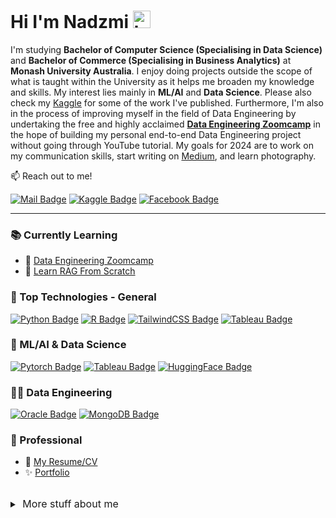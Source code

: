 # Hi I'm Nadzmi <img src="https://user-images.githubusercontent.com/1303154/88677602-1635ba80-d120-11ea-84d8-d263ba5fc3c0.gif" width="28px" height="28px" alt="hi">

I'm studying **Bachelor of Computer Science (Specialising in Data Science)** and **Bachelor of Commerce (Specialising in Business Analytics)** at **Monash University Australia**. I enjoy doing projects outside the scope of what is taught within the University as it helps me broaden my knowledge and skills. My interest lies mainly in **ML/AI** and **Data Science**. Please also check my [Kaggle](https://www.kaggle.com/nadzmiagthomas) for some of the work I've published. Furthermore, I'm also in the process of improving myself in the field of Data Engineering by undertaking the free and highly acclaimed **[Data Engineering Zoomcamp](https://dezoomcamp.streamlit.app/)** in the hope of building my personal end-to-end Data Engineering project without going through YouTube tutorial. My goals for 2024 are to work on my communication skills, start writing on [Medium](https://medium.com/), and learn photography.

📫 Reach out to me!

[![Mail Badge](https://img.shields.io/badge/-nadzmiagthomas-c0392b?style=flat&labelColor=c0392b&logo=gmail&logoColor=white)](mailto:nadzmiagthomas@gmail.com)
[![Kaggle Badge](https://img.shields.io/badge/-Nadzmi-1ca0f1?style=flat&labelColor=1ca0f1&logo=kaggle&logoColor=white&link=https://www.kaggle.com/nadzmiagthomas)](https://www.kaggle.com/nadzmiagthomas)
[![Facebook Badge](https://img.shields.io/badge/-Nadzmi_Ag_Thomas-4867AA?style=flat&labelColor=4867AA&logo=facebook&logoColor=white)](https://www.facebook.com/nadzmi.nadzmi.587/) 

---
### 📚 Currently Learning

- 🚀 [Data Engineering Zoomcamp](https://github.com/DataTalksClub/data-engineering-zoomcamp)
- 💾 [Learn RAG From Scratch](https://www.youtube.com/watch?v=sVcwVQRHIc8)

<!-- Add skillsets -->

### 🏅 Top Technologies - General
[![Python Badge](https://img.shields.io/badge/-Python-3776AB?style=for-the-badge&labelColor=black&logo=python)](#) 
[![R Badge](https://img.shields.io/badge/-R-2165B6?style=for-the-badge&labelColor=black&logo=r)](#)
[![TailwindCSS Badge](https://img.shields.io/badge/-Tailwind_CSS-34B4F3?style=for-the-badge&labelColor=black&logo=tailwindcss)](#) 
[![Tableau Badge](https://img.shields.io/badge/-Tableau-E6782D?style=for-the-badge&labelColor=black&logo=tableau&logoColor=white)](#) 


### 🧪 ML/AI & Data Science
[![Pytorch Badge](https://img.shields.io/badge/-Pytorch-C13E24?style=for-the-badge&labelColor=black&logo=pytorch)](#) 
[![Tableau Badge](https://img.shields.io/badge/-Tableau-E6782D?style=for-the-badge&labelColor=black&logo=tableau&logoColor=white)](#) 
[![HuggingFace Badge](https://img.shields.io/badge/-HuggingFace-FFD21E?style=for-the-badge&labelColor=black&logo=huggingface&logoColor=white)](#)


### 🧑‍🔬 Data Engineering
[![Oracle Badge](https://img.shields.io/badge/-Oracle_SQL-C94634?style=for-the-badge&labelColor=black&logo=oracle)](#) 
[![MongoDB Badge](https://img.shields.io/badge/-MongoDB-09934E?style=for-the-badge&labelColor=black&logo=mongodb)](#) 

### 💼 Professional
<!-- Make resume and portfolio -->
- 📃 [My Resume/CV](#)
- ✨ [Portfolio](#)

<br>
<details>
<summary>
  <span  style="font-size:12pt">‎ More stuff about me </span>
</summary>

<br >
I love learning new things, therefore I have a wide range of hobbies. This includes playing guitar, skateboarding, rollerblading, ice-skating and more. I also love to stay active by doing callisthenics and running. Most importantly, I love to have fun >:)

</details>
